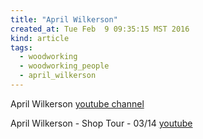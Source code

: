 ```yaml
---
title: "April Wilkerson"
created_at: Tue Feb  9 09:35:15 MST 2016
kind: article
tags:
  - woodworking
  - woodworking_people
  - april_wilkerson
---
```


April Wilkerson  <a href="https://www.youtube.com/channel/UC4v2tQ8GqP0RbmAzhp4IFkQ" target="_blank">youtube channel</a>

April Wilkerson - Shop Tour - 03/14 <a href="https://www.youtube.com/watch?v=RisF6atF07Q" target="_blank">youtube</a>


<!--
html boilerplate
<a href="" target="_blank"></a>
<img src="" width="400px">
-->


